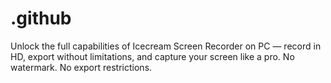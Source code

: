 # .github
Unlock the full capabilities of Icecream Screen Recorder on PC — record in HD, export without limitations, and capture your screen like a pro. No watermark. No export restrictions.
